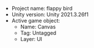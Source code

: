 <!-- UNITY CODE ASSIST INSTRUCTIONS START -->
- Project name: flappy bird
- Unity version: Unity 2021.3.26f1
- Active game object:
  - Name: Canvas
  - Tag: Untagged
  - Layer: UI
<!-- UNITY CODE ASSIST INSTRUCTIONS END -->